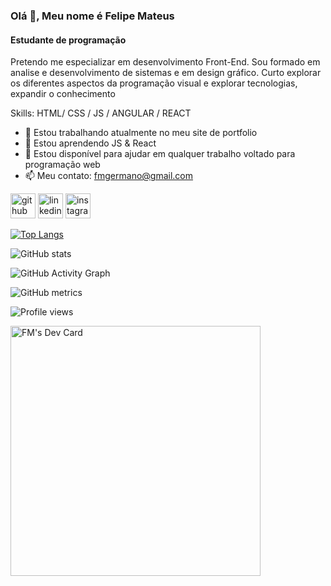 
### Olá 👋, Meu nome é Felipe Mateus
#### Estudante de programação
Pretendo me especializar em desenvolvimento Front-End.
Sou formado em analise e desenvolvimento de sistemas e em design gráfico. Curto explorar os diferentes aspectos da programação visual e explorar tecnologias, expandir o conhecimento

Skills: HTML/ CSS / JS / ANGULAR / REACT 

- 🔭 Estou trabalhando atualmente no meu site de portfolio 
- 🌱 Estou aprendendo  JS & React 
- 👯 Estou disponível para ajudar em qualquer trabalho voltado para programação web 
- 📫 Meu contato: fmgermano@gmail.com 


[<img src='https://cdn.jsdelivr.net/npm/simple-icons@3.0.1/icons/github.svg' alt='github' height='40'>](https://github.com/fmgermano)  [<img src='https://cdn.jsdelivr.net/npm/simple-icons@3.0.1/icons/linkedin.svg' alt='linkedin' height='40'>](https://www.linkedin.com/in/fmgermano8//)  [<img src='https://cdn.jsdelivr.net/npm/simple-icons@3.0.1/icons/instagram.svg' alt='instagram' height='40'>](https://www.instagram.com/fmgermano/)  

[![Top Langs](https://github-readme-stats.vercel.app/api/top-langs/?username=fmgermano)](https://github.com/anuraghazra/github-readme-stats)

![GitHub stats](https://github-readme-stats.vercel.app/api?username=fmgermano&show_icons=true)  

![GitHub Activity Graph](https://activity-graph.herokuapp.com/graph?username=fmgermano)  

![GitHub metrics](https://metrics.lecoq.io/fmgermano)  

![Profile views](https://gpvc.arturio.dev/fmgermano)  

<a href="https://app.daily.dev/fmgermano"><img src="https://api.daily.dev/devcards/d115a029b1344b18bdacca9e0ca85c0c.png?r=th7" width="400" alt="FM's Dev Card"/></a>
